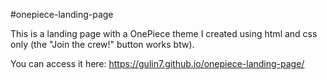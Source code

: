 #onepiece-landing-page 

This is a landing page with a OnePiece theme I created using html and css only (the "Join the crew!" button works btw). 

You can access it here: https://gulin7.github.io/onepiece-landing-page/ 
